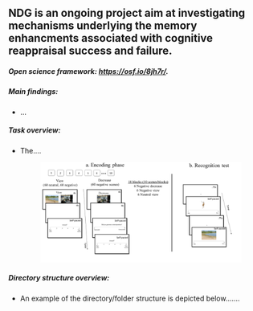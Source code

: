 ## NDG is an ongoing project aim at investigating mechanisms underlying the memory enhancments associated with cognitive reappraisal success and failure.
##### Open science framework: https://osf.io/8jh7r/.

##### Main findings:
* ...

##### Task overview:
* The....<p align = "center"> <img src="https://github.com/nickwyeh/ndg_emto/blob/main/figures/task_figure.png" height = "200" width="400"> </p> 


 ##### Directory structure overview:
* An example of the directory/folder structure is depicted below.......   <p align="center"> <img src="" width="400">  </p>
 
